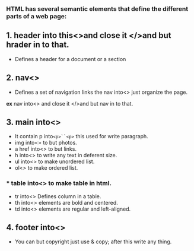 ### HTML has several semantic elements that define the different parts of a web page:
## 1. header into this<>and close it </>and but hrader in to that.
* Defines a header for a document or a section



## 2. nav<>
* Defines a set of navigation links the  nav into<> just organize the page.

**ex**
nav into<> and close it </>and but nav in to that.
    
  


## 3. main into<>
* It contain p into`<p>``<p>` this used for write paragraph.
* img into<> to but photos.
* a href into<> to but links.
* h into<> to write any text in deferent size.
* ul into<> to make unordered list.
* ol<> to make ordered list.
### *  table into<> to make table in html.
* tr into<> Defines column in a table.
* th into<> elements are bold and centered.
* td into<> elements are regular and left-aligned.


## 4. footer into<>
* You can but copyright just use & copy; after this write any thing.